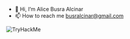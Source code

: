 - 👋 Hi, I’m Alice Busra Alcinar
- 📫 How to reach me busralcinar@gmail.com
<img src="https://tryhackme-badges.s3.amazonaws.com/busralcinar.png" alt="TryHackMe">

